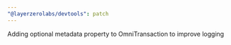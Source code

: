 ```yaml
---
"@layerzerolabs/devtools": patch
---
```


Adding optional metadata property to OmniTransaction to improve logging

